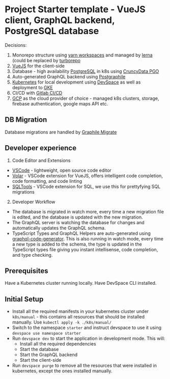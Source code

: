 # Project Starter template - VueJS client, GraphQL backend, PostgreSQL database

Decisions:

1. Monorepo structure using [yarn workspaces](https://yarnpkg.com/lang/en/docs/workspaces/) and managed by [lerna](https://lerna.io/) (could be replaced by [turborepo](https://turborepo.org/)
2. [VueJS](https://vuejs.org/) for the client-side
3. Database - high availability [PostgreSQL](https://www.postgresql.org/) in k8s using [CruncyData PGO](https://crunchydata.com/products/crunchy-postgresql-operator/)
4. Auto-generated GraphQL backend using [Postgraphile](https://www.graphile.org/)
5. [Kubernetes](https://kubernetes.io/) for local development using [DevSpace](https://devspace.sh/) as well as deployment to [GKE](https://cloud.google.com/kubernetes-engine/)
6. CI/CD with [Gitlab CI/CD](https://docs.gitlab.com/)
7. [GCP](https://cloud.google.com/) as the cloud provider of choice - managed k8s clusters, storage, firebase authentication, google maps API etc.

## DB Migration

Database migrations are handled by [Graphile Migrate](https://github.com/graphile/migrate)

## Developer experience

1. Code Editor and Extensions

- [VSCode](https://code.visualstudio.com/) - lightweight, open source code editor
- [Volar](https://marketplace.visualstudio.com/items?itemName=Volar) - VSCode extension for VueJS, offers intelligent code completion, code formatting, and code linting
- [SQLTools](https://marketplace.visualstudio.com/items?itemName=ms-vscode.sql-tools) - VSCode extension for SQL, we use this for prettyfying SQL migrations

2. Developer Workflow

- The database is migrated in watch more, every time a new migration file is edited, and the database is updated with the new migration.
- The GraphQL server is watching the database for changes and automatically updates the GraphQL schema.
- TypeScript Types and GraphQL Helpers are auto-generated using [graphql-code-generator](https://www.graphql-code-generator.com). This is also running in watch mode, every time a new type is added to the schema, the type is updated in the TypeScript types file giving you instant intellisense, code completion, and type checking.

## Prerequisites

Have a Kubernetes cluster running locally.
Have DevSpace CLI installed.

## Initial Setup

- Install all the required manifests in your kubernetes cluster under `k8s/manual` - this contains all resources that should be installed manually. Use `kubectl apply -k ./k8s/manual/`
- Switch to the namespace `starter` and instruct devspace to use it using `devspace use namespace starter`
- Run `devspace dev` to start the application in development mode. This will:
  - Install all the required dependencies
  - Start the database
  - Start the GraphQL backend
  - Start the client-side
- Run `devspace purge` to remove all the resources that were installed in kubernetes, except the ones installed manually.
